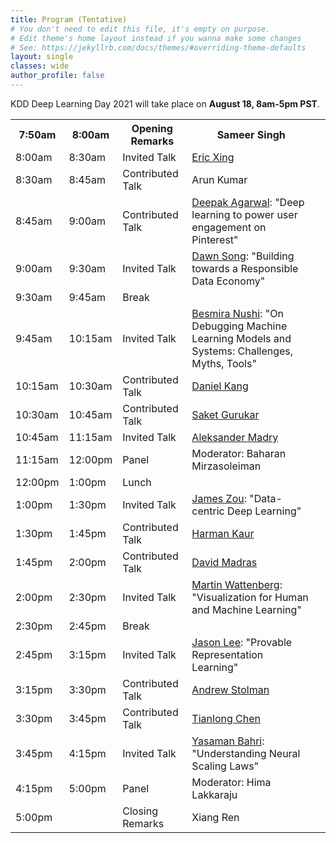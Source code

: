 ```yaml
---
title: Program (Tentative)
# You don't need to edit this file, it's empty on purpose.
# Edit theme's home layout instead if you wanna make some changes
# See: https://jekyllrb.com/docs/themes/#overriding-theme-defaults
layout: single
classes: wide
author_profile: false
---
```

KDD Deep Learning Day 2021 will take place on **August 18, 8am-5pm PST**. 

<table class="tg">
<tbody>
  <tr>
    <th class="tg-feht">7:50am</th>
    <th class="tg-feht">8:00am</th>
    <th class="tg-feht">Opening Remarks</th>
    <th class="tg-feht">Sameer Singh</th>
  </tr>
  <tr>
    <td class="tg-73oq">8:00am</td>
    <td class="tg-73oq">8:30am</td>
    <td class="tg-73oq">Invited Talk</td>
    <td class="tg-73oq"><a href="https://www.cs.cmu.edu/~epxing/">Eric Xing</a></td>
  </tr>
  <tr>
    <td class="tg-73oq">8:30am</td>
    <td class="tg-73oq">8:45am</td>
    <td class="tg-73oq">Contributed Talk</td>
    <td class="tg-73oq">Arun Kumar</td>
    <td class="tg-73oq"></td>
  </tr>
  <tr>
    <td class="tg-73oq">8:45am</td>
    <td class="tg-73oq">9:00am</td>
    <td class="tg-73oq">Contributed Talk</td>
    <td class="tg-73oq"><a href="https://www.linkedin.com/in/dipu1025/">Deepak Agarwal</a>: "Deep learning to power user engagement on Pinterest"</td>
  </tr>
  <tr>
    <td class="tg-73oq">9:00am</td>
    <td class="tg-73oq">9:30am</td>
    <td class="tg-73oq">Invited Talk</td>
    <td class="tg-73oq"><a href="https://people.eecs.berkeley.edu/~dawnsong/">Dawn Song</a>: "Building towards a Responsible Data Economy"</td>
  </tr>
  <tr>
    <td class="tg-65px">9:30am</td>
    <td class="tg-65px">9:45am</td>
    <td class="tg-65px">Break</td>
    <td class="tg-65px"></td>
  </tr>
  <tr>
    <td class="tg-73oq">9:45am</td>
    <td class="tg-73oq">10:15am</td>
    <td class="tg-73oq">Invited Talk</td>
    <td class="tg-73oq"><a href="https://besmiranushi.com/">Besmira Nushi</a>: "On Debugging Machine Learning Models and Systems: Challenges, Myths, Tools"</td>
  </tr>
  <tr>
    <td class="tg-73oq">10:15am</td>
    <td class="tg-73oq">10:30am</td>
    <td class="tg-73oq">Contributed Talk</td>
    <td class="tg-73oq"><a href="https://ddkang.github.io/">Daniel Kang</a></td>
  </tr>
  <tr>
    <td class="tg-73oq">10:30am</td>
    <td class="tg-73oq">10:45am</td>
    <td class="tg-73oq">Contributed Talk</td>
    <td class="tg-73oq"><a href="http://web.cse.ohio-state.edu/~gurukar.1/">Saket Gurukar</a></td>
  </tr>
  <tr>
    <td class="tg-73oq">10:45am</td>
    <td class="tg-73oq">11:15am</td>
    <td class="tg-73oq">Invited Talk</td>
    <td class="tg-73oq"><a href="https://people.csail.mit.edu/madry/">Aleksander Madry</a></td>
  </tr>
  <tr>
    <td class="tg-vwhn">11:15am</td>
    <td class="tg-vwhn">12:00pm</td>
    <td class="tg-vwhn">Panel</td>
    <td class="tg-vwhn">Moderator: Baharan Mirzasoleiman</td>
  </tr>
  <tr>
    <td class="tg-65px">12:00pm</td>
    <td class="tg-65px">1:00pm</td>
    <td class="tg-65px">Lunch</td>
    <td class="tg-65px"></td>
  </tr>
  <tr>
    <td class="tg-73oq">1:00pm</td>
    <td class="tg-73oq">1:30pm</td>
    <td class="tg-73oq">Invited Talk</td>
    <td class="tg-73oq"><a href="https://www.james-zou.com/">James Zou</a>: "Data-centric Deep Learning"</td>
  </tr>
  <tr>
    <td class="tg-73oq">1:30pm</td>
    <td class="tg-73oq">1:45pm</td>
    <td class="tg-73oq">Contributed Talk</td>
    <td class="tg-73oq"><a href="http://www-personal.umich.edu/~harmank/">Harman Kaur</a></td>
  </tr>
  <tr>
    <td class="tg-73oq">1:45pm</td>
    <td class="tg-73oq">2:00pm</td>
    <td class="tg-73oq">Contributed Talk</td>
    <td class="tg-73oq"><a href="https://www.cs.toronto.edu/~madras/">David Madras</a></td>
  </tr>
  <tr>
    <td class="tg-73oq">2:00pm</td>
    <td class="tg-73oq">2:30pm</td>
    <td class="tg-73oq">Invited Talk</td>
    <td class="tg-73oq"><a href="http://www.bewitched.com/">Martin Wattenberg</a>: "Visualization for Human and Machine Learning"</td>
  </tr>
  <tr>
    <td class="tg-65px">2:30pm</td>
    <td class="tg-65px">2:45pm</td>
    <td class="tg-65px">Break</td>
    <td class="tg-65px"></td>
  </tr>
  <tr>
    <td class="tg-73oq">2:45pm</td>
    <td class="tg-73oq">3:15pm</td>
    <td class="tg-73oq">Invited Talk</td>
    <td class="tg-73oq"><a href="https://jasondlee88.github.io/">Jason Lee</a>: "Provable Representation Learning"</td>
  </tr>
  <tr>
    <td class="tg-73oq">3:15pm</td>
    <td class="tg-73oq">3:30pm</td>
    <td class="tg-73oq">Contributed Talk</td>
    <td class="tg-73oq"><a href="https://users.soe.ucsc.edu/~astolman/">Andrew Stolman</a></td>
  </tr>
  <tr>
    <td class="tg-73oq">3:30pm</td>
    <td class="tg-73oq">3:45pm</td>
    <td class="tg-73oq">Contributed Talk</td>
    <td class="tg-73oq"><a href="https://tianlong-chen.github.io/about/">Tianlong Chen</a></td>
  </tr>
  <tr>
    <td class="tg-73oq">3:45pm</td>
    <td class="tg-73oq">4:15pm</td>
    <td class="tg-73oq">Invited Talk</td>
    <td class="tg-73oq"><a href="https://yasamanb.github.io/">Yasaman Bahri</a>: "Understanding Neural Scaling Laws"</td>
  </tr>
  <tr>
    <td class="tg-vwhn">4:15pm</td>
    <td class="tg-vwhn">5:00pm</td>
    <td class="tg-vwhn">Panel</td>
    <td class="tg-vwhn">Moderator: Hima Lakkaraju</td>
  </tr>
  <tr>
    <td class="tg-feht">5:00pm</td>
    <td class="tg-feht"></td>
    <td class="tg-feht">Closing Remarks</td>
    <td class="tg-feht">Xiang Ren</td>
  </tr>
</tbody>
</table>